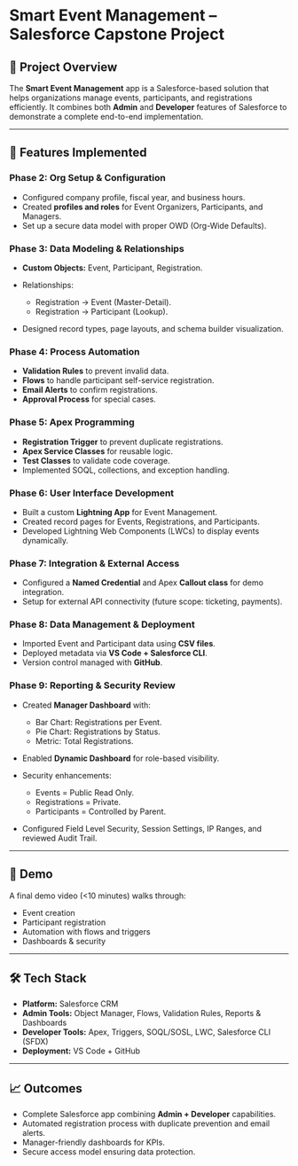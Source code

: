 # Smart Event Management – Salesforce Capstone Project

## 📌 Project Overview

The **Smart Event Management** app is a Salesforce-based solution that helps organizations manage events, participants, and registrations efficiently.
It combines both **Admin** and **Developer** features of Salesforce to demonstrate a complete end-to-end implementation.

---

## 🚀 Features Implemented

### **Phase 2: Org Setup & Configuration**

* Configured company profile, fiscal year, and business hours.
* Created **profiles and roles** for Event Organizers, Participants, and Managers.
* Set up a secure data model with proper OWD (Org-Wide Defaults).

### **Phase 3: Data Modeling & Relationships**

* **Custom Objects:** Event, Participant, Registration.
* Relationships:

  * Registration → Event (Master-Detail).
  * Registration → Participant (Lookup).
* Designed record types, page layouts, and schema builder visualization.

### **Phase 4: Process Automation**

* **Validation Rules** to prevent invalid data.
* **Flows** to handle participant self-service registration.
* **Email Alerts** to confirm registrations.
* **Approval Process** for special cases.

### **Phase 5: Apex Programming**

* **Registration Trigger** to prevent duplicate registrations.
* **Apex Service Classes** for reusable logic.
* **Test Classes** to validate code coverage.
* Implemented SOQL, collections, and exception handling.

### **Phase 6: User Interface Development**

* Built a custom **Lightning App** for Event Management.
* Created record pages for Events, Registrations, and Participants.
* Developed Lightning Web Components (LWCs) to display events dynamically.

### **Phase 7: Integration & External Access**

* Configured a **Named Credential** and Apex **Callout class** for demo integration.
* Setup for external API connectivity (future scope: ticketing, payments).

### **Phase 8: Data Management & Deployment**

* Imported Event and Participant data using **CSV files**.
* Deployed metadata via **VS Code + Salesforce CLI**.
* Version control managed with **GitHub**.

### **Phase 9: Reporting & Security Review**

* Created **Manager Dashboard** with:

  * Bar Chart: Registrations per Event.
  * Pie Chart: Registrations by Status.
  * Metric: Total Registrations.
* Enabled **Dynamic Dashboard** for role-based visibility.
* Security enhancements:

  * Events = Public Read Only.
  * Registrations = Private.
  * Participants = Controlled by Parent.
* Configured Field Level Security, Session Settings, IP Ranges, and reviewed Audit Trail.

---

## 🎥 Demo

A final demo video (<10 minutes) walks through:

* Event creation
* Participant registration
* Automation with flows and triggers
* Dashboards & security

---

## 🛠️ Tech Stack

* **Platform:** Salesforce CRM
* **Admin Tools:** Object Manager, Flows, Validation Rules, Reports & Dashboards
* **Developer Tools:** Apex, Triggers, SOQL/SOSL, LWC, Salesforce CLI (SFDX)
* **Deployment:** VS Code + GitHub

---

## 📈 Outcomes

* Complete Salesforce app combining **Admin + Developer** capabilities.
* Automated registration process with duplicate prevention and email alerts.
* Manager-friendly dashboards for KPIs.
* Secure access model ensuring data protection.
